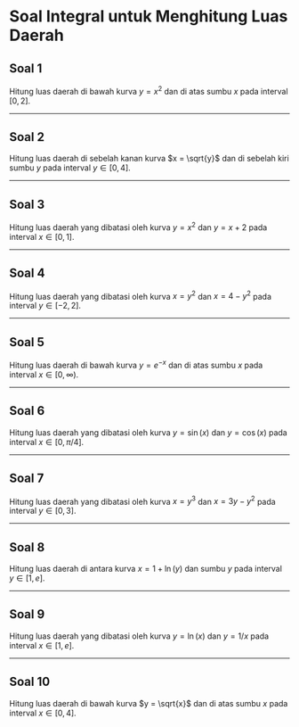 # Soal Integral untuk Menghitung Luas Daerah

## Soal 1
Hitung luas daerah di bawah kurva $y = x^2$ dan di atas sumbu $x$ pada interval $[0, 2]$.

---

## Soal 2
Hitung luas daerah di sebelah kanan kurva $x = \sqrt{y}$ dan di sebelah kiri sumbu $y$ pada interval $y \in [0, 4]$.

---

## Soal 3
Hitung luas daerah yang dibatasi oleh kurva $y = x^2$ dan $y = x + 2$ pada interval $x \in [0, 1]$.

---

## Soal 4
Hitung luas daerah yang dibatasi oleh kurva $x = y^2$ dan $x = 4 - y^2$ pada interval $y \in [-2, 2]$.

---

## Soal 5
Hitung luas daerah di bawah kurva $y = e^{-x}$ dan di atas sumbu $x$ pada interval $x \in [0, \infty)$.

---

## Soal 6
Hitung luas daerah yang dibatasi oleh kurva $y = \sin(x)$ dan $y = \cos(x)$ pada interval $x \in [0, \pi/4]$.

---

## Soal 7
Hitung luas daerah yang dibatasi oleh kurva $x = y^3$ dan $x = 3y - y^2$ pada interval $y \in [0, 3]$.

---

## Soal 8
Hitung luas daerah di antara kurva $x = 1 + \ln(y)$ dan sumbu $y$ pada interval $y \in [1, e]$.

---

## Soal 9
Hitung luas daerah yang dibatasi oleh kurva $y = \ln(x)$ dan $y = 1/x$ pada interval $x \in [1, e]$.

---

## Soal 10
Hitung luas daerah di bawah kurva $y = \sqrt{x}$ dan di atas sumbu $x$ pada interval $x \in [0, 4]$.
